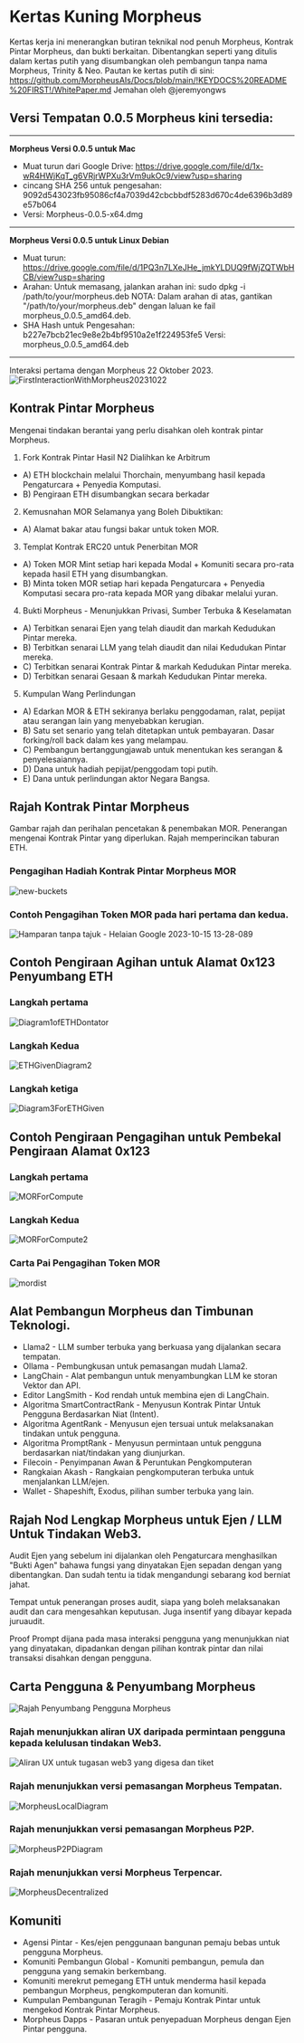 # Kertas Kuning Morpheus

Kertas kerja ini menerangkan butiran teknikal nod penuh Morpheus, Kontrak Pintar Morpheus, dan bukti berkaitan.
Dibentangkan seperti yang ditulis dalam kertas putih yang disumbangkan oleh pembangun tanpa nama Morpheus, Trinity & Neo. Pautan ke kertas putih di sini: https://github.com/MorpheusAIs/Docs/blob/main/!KEYDOCS%20README%20FIRST!/WhitePaper.md Jemahan oleh @jeremyongws

## Versi Tempatan 0.0.5 Morpheus kini tersedia:
---------
**Morpheus Versi 0.0.5 untuk Mac**

- Muat turun dari Google Drive: https://drive.google.com/file/d/1x-wR4HWjKqT_g6VRjrWPXu3rVm9ukOc9/view?usp=sharing
- cincang SHA 256 untuk pengesahan: 9092d543023fb95086cf4a7039d42cbcbbdf5283d670c4de6396b3d89e57b064
- Versi: Morpheus-0.0.5-x64.dmg

---------
**Morpheus Versi 0.0.5 untuk Linux Debian**
- Muat turun: https://drive.google.com/file/d/1PQ3n7LXeJHe_jmkYLDUQ9fWjZQTWbHCB/view?usp=sharing
- Arahan: Untuk memasang, jalankan arahan ini:
sudo dpkg -i /path/to/your/morpheus.deb
NOTA: Dalam arahan di atas, gantikan "/path/to/your/morpheus.deb" dengan laluan ke fail morpheus_0.0.5_amd64.deb.
- SHA Hash untuk Pengesahan:
b227e7bcb21ec9e8e2b4bf9510a2e1f224953fe5
Versi: morpheus_0.0.5_amd64.deb
---------

Interaksi pertama dengan Morpheus 22 Oktober 2023.
![FirstInteractionWithMorpheus20231022](https://github.com/MorpheusAIs/Morpheus/assets/1563345/35509f3a-4346-4f58-bb60-f7881fd10f7e)

## Kontrak Pintar Morpheus
Mengenai tindakan berantai yang perlu disahkan oleh kontrak pintar Morpheus.

1. Fork Kontrak Pintar Hasil N2 Dialihkan ke Arbitrum
- A) ETH blockchain melalui Thorchain, menyumbang hasil kepada Pengaturcara + Penyedia Komputasi.
- B) Pengiraan ETH disumbangkan secara berkadar

2. Kemusnahan MOR Selamanya yang Boleh Dibuktikan:
- A) Alamat bakar atau fungsi bakar untuk token MOR.

3. Templat Kontrak ERC20 untuk Penerbitan MOR
- A) Token MOR Mint setiap hari kepada Modal + Komuniti secara pro-rata kepada hasil ETH yang disumbangkan.
- B) Minta token MOR setiap hari kepada Pengaturcara + Penyedia Komputasi secara pro-rata kepada MOR yang dibakar melalui yuran.

4. Bukti Morpheus - Menunjukkan Privasi, Sumber Terbuka & Keselamatan
- A) Terbitkan senarai Ejen yang telah diaudit dan markah Kedudukan Pintar mereka.
- B) Terbitkan senarai LLM yang telah diaudit dan nilai Kedudukan Pintar mereka.
- C) Terbitkan senarai Kontrak Pintar & markah Kedudukan Pintar mereka.
- D) Terbitkan senarai Gesaan & markah Kedudukan Pintar mereka.

5. Kumpulan Wang Perlindungan
- A) Edarkan MOR & ETH sekiranya berlaku penggodaman, ralat, pepijat atau serangan lain yang menyebabkan kerugian.
- B) Satu set senario yang telah ditetapkan untuk pembayaran. Dasar forking/roll back dalam kes yang melampau.
- C) Pembangun bertanggungjawab untuk menentukan kes serangan & penyelesaiannya.
- D) Dana untuk hadiah pepijat/penggodam topi putih.
- E) Dana untuk perlindungan aktor Negara Bangsa.

## Rajah Kontrak Pintar Morpheus
Gambar rajah dan perihalan pencetakan & penembakan MOR.
Penerangan mengenai Kontrak Pintar yang diperlukan.
Rajah memperincikan taburan ETH.

### Pengagihan Hadiah Kontrak Pintar Morpheus MOR
![new-buckets](https://github.com/SmartAgentProtocol/SmartAgents/assets/76454555/cd57bae7-2a56-4a55-bf3e-1f810f3fba9c)

### Contoh Pengagihan Token MOR pada hari pertama dan kedua.
![Hamparan tanpa tajuk - Helaian Google 2023-10-15 13-28-08](https://github.com/MorpheusAIs/Morpheus/assets/76454555/6ff7869d-bbd6-46b5-8673-6a59eb7)9

## Contoh Pengiraan Agihan untuk Alamat 0x123 Penyumbang ETH

### Langkah pertama
![Diagram1ofETHDontator](https://github.com/SmartAgentProtocol/SmartAgents/assets/1563345/fead528c-d628-449e-a3a3-2f53904f4a3d)

### Langkah Kedua
![ETHGivenDiagram2](https://github.com/MorpheusAIs/Morpheus/assets/1563345/915020e8-d342-48bc-85ee-367de0325680)

### Langkah ketiga
![Diagram3ForETHGiven](https://github.com/MorpheusAIs/Morpheus/assets/1563345/a3f455af-56de-4c6b-9688-5b9e91673e5a)

## Contoh Pengiraan Pengagihan untuk Pembekal Pengiraan Alamat 0x123

### Langkah pertama
![MORForCompute](https://github.com/SmartAgentProtocol/SmartAgents/assets/1563345/bef69c69-0420-441f-97f0-7e8195844f57)

### Langkah Kedua
![MORForCompute2](https://github.com/SmartAgentProtocol/SmartAgents/assets/1563345/a6f30da5-5441-4f0a-be80-c5798f5920cd)

### Carta Pai Pengagihan Token MOR
![mordist](https://github.com/MorpheusAIs/Morpheus/assets/76454555/4157efe7-6abf-404a-87f9-a8dc76cd4799)

## Alat Pembangun Morpheus dan Timbunan Teknologi.
- Llama2 - LLM sumber terbuka yang berkuasa yang dijalankan secara tempatan.
- Ollama - Pembungkusan untuk pemasangan mudah Llama2.
- LangChain - Alat pembangun untuk menyambungkan LLM ke storan Vektor dan API.
- Editor LangSmith - Kod rendah untuk membina ejen di LangChain.
- Algoritma SmartContractRank - Menyusun Kontrak Pintar Untuk Pengguna Berdasarkan Niat (Intent).
- Algoritma AgentRank - Menyusun ejen tersuai untuk melaksanakan tindakan untuk pengguna.
- Algoritma PromptRank - Menyusun permintaan untuk pengguna berdasarkan niat/tindakan yang diunjurkan.
- Filecoin - Penyimpanan Awan & Peruntukan Pengkomputeran
- Rangkaian Akash - Rangkaian pengkomputeran terbuka untuk menjalankan LLM/ejen.
- Wallet - Shapeshift, Exodus, pilihan sumber terbuka yang lain.

## Rajah Nod Lengkap Morpheus untuk Ejen / LLM Untuk Tindakan Web3.
Audit Ejen yang sebelum ini dijalankan oleh Pengaturcara menghasilkan "Bukti Agen" bahawa fungsi yang dinyatakan Ejen sepadan dengan yang dibentangkan. Dan sudah tentu ia tidak mengandungi sebarang kod berniat jahat.

Tempat untuk penerangan proses audit, siapa yang boleh melaksanakan audit dan cara mengesahkan keputusan. Juga insentif yang dibayar kepada juruaudit.

Proof Prompt dijana pada masa interaksi pengguna yang menunjukkan niat yang dinyatakan, dipadankan dengan pilihan kontrak pintar dan nilai transaksi disahkan dengan pengguna.

## Carta Pengguna & Penyumbang Morpheus
![Rajah Penyumbang Pengguna Morpheus](https://github.com/MorpheusAIs/Morpheus/assets/1563345/2cff8d70-c116-472f-a431-8a82bfa22f9b)

### Rajah menunjukkan aliran UX daripada permintaan pengguna kepada kelulusan tindakan Web3.
![Aliran UX untuk tugasan web3 yang digesa dan tiket](https://github.com/MorpheusAIs/Morpheus/assets/76454555/942b20fb-d67e-4a57-af2c-cd24a89690a5)

### Rajah menunjukkan versi pemasangan Morpheus Tempatan.
![MorpheusLocalDiagram](https://github.com/SmartAgentProtocol/SmartAgents/assets/1563345/a0564914-cddb-42e4-b0f4-8c2310db6a66)

### Rajah menunjukkan versi pemasangan Morpheus P2P.
![MorpheusP2PDiagram](https://github.com/SmartAgentProtocol/SmartAgents/assets/1563345/a7eeb31f-3d38-4233-a45f-e9b91ad84ba2)

### Rajah menunjukkan versi Morpheus Terpencar.
![MorpheusDecentralized](https://github.com/SmartAgentProtocol/SmartAgents/assets/1563345/1699f2de-cc18-42e8-a05c-32b3307baa20)

## Komuniti
- Agensi Pintar - Kes/ejen penggunaan bangunan pemaju bebas untuk pengguna Morpheus.
- Komuniti Pembangun Global - Komuniti pembangun, pemula dan pengguna yang semakin berkembang.
- Komuniti merekrut pemegang ETH untuk menderma hasil kepada pembangun Morpheus, pengkomputeran dan komuniti.
- Kumpulan Pembangunan Teragih - Pemaju Kontrak Pintar untuk mengekod Kontrak Pintar Morpheus.
- Morpheus Dapps - Pasaran untuk penyepaduan Morpheus dengan Ejen Pintar pengguna.
